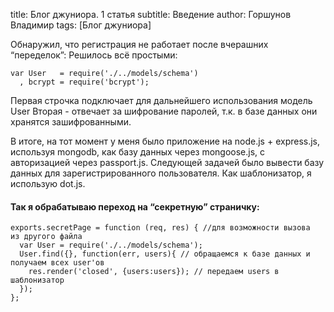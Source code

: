 title: Блог джуниора. 1 статья
subtitle:  Введение
author: Горшунов Владимир
tags: [Блог джуниора]

Обнаружил, что регистрация не работает после вчерашних “переделок”<!-- more -->:
Решилось всё простыми:

    var User   = require('./../models/schema')
      , bcrypt = require('bcrypt');

Первая строчка подключает для дальнейшего использования модель User
Вторая - отвечает за шифрование паролей, т.к. в базе данных они хранятся зашифрованными.

В итоге, на тот момент у меня было приложение на node.js + express.js, используя mongodb, как базу данных через mongoose.js, с авторизацией через passport.js.
Следующей задачей было вывести базу данных для зарегистрированного пользователя.
Как шаблонизатор, я использую dot.js.

#### Так я обрабатываю переход на “секретную” страничку:

    exports.secretPage = function (req, res) { //для возможности вызова  из другого файла
      var User = require('./../models/schema');
      User.find({}, function(err, users){ // обращаемся к базе данных и получаем всех user'ов
        res.render('closed', {users:users}); // передаем users в шаблонизатор
      });
    };
